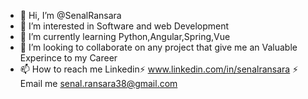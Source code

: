 - 👋 Hi, I’m @SenalRansara
- 👀 I’m interested in Software and web Development
- 🌱 I’m currently learning Python,Angular,Spring,Vue
- 💞️ I’m looking to collaborate on any project that give me an Valuable Experince to my Career
- 📫 How to reach me Linkedin⚡ www.linkedin.com/in/senalransara ⚡ Email me senal.ransara38@gmail.com

<!---
SenalRansara/SenalRansara is a ✨ special ✨ repository because its `README.md` (this file) appears on your GitHub profile.
You can click the Preview link to take a look at your changes.
--->
